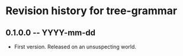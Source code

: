 # Revision history for tree-grammar

## 0.1.0.0 -- YYYY-mm-dd

* First version. Released on an unsuspecting world.
